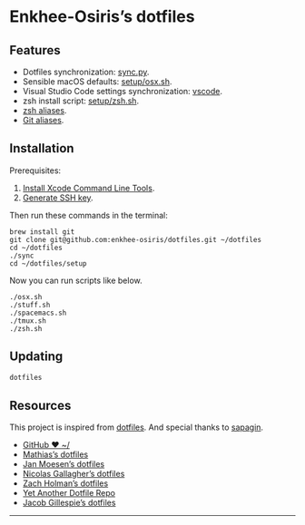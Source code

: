 # Enkhee-Osiris’s dotfiles

## Features

* Dotfiles synchronization: [sync.py](https://github.com/enkhee-osiris/dotfiles/blob/master/sync.py).
* Sensible macOS defaults: [setup/osx.sh](https://github.com/enkhee-osiris/dotfiles/blob/master/setup/osx.sh).
* Visual Studio Code settings synchronization: [vscode](https://github.com/enkhee-osiris/dotfiles/tree/master/vscode).
* zsh install script: [setup/zsh.sh](https://github.com/enkhee-osiris/dotfiles/blob/master/setup/zsh.sh).
* [zsh aliases](https://github.com/enkhee-osiris/dotfiles/blob/master/zsh/aliases.zsh).
* [Git aliases](https://github.com/enkhee-osiris/dotfiles/blob/master/tilde/gitconfig).

## Installation

Prerequisites:

1. [Install Xcode Command Line Tools](http://railsapps.github.io/xcode-command-line-tools.html).
1. [Generate SSH key](https://help.github.com/articles/generating-ssh-keys/).

Then run these commands in the terminal:

```
brew install git
git clone git@github.com:enkhee-osiris/dotfiles.git ~/dotfiles
cd ~/dotfiles
./sync
cd ~/dotfiles/setup
```

Now you can run scripts like below.

```
./osx.sh
./stuff.sh
./spacemacs.sh
./tmux.sh
./zsh.sh
```


## Updating

```bash
dotfiles
```


## Resources

This project is inspired from [dotfiles](https://github.com/sapegin/dotfiles). And special thanks to [sapagin](https://github.com/sapegin).

* [GitHub ❤ ~/](http://dotfiles.github.io/)
* [Mathias’s dotfiles](https://github.com/mathiasbynens/dotfiles)
* [Jan Moesen’s dotfiles](https://github.com/janmoesen/tilde)
* [Nicolas Gallagher’s dotfiles](https://github.com/necolas/dotfiles)
* [Zach Holman’s dotfiles](https://github.com/holman/dotfiles)
* [Yet Another Dotfile Repo](https://github.com/skwp/dotfiles)
* [Jacob Gillespie’s dotfiles](https://github.com/jacobwgillespie/dotfiles)


---
